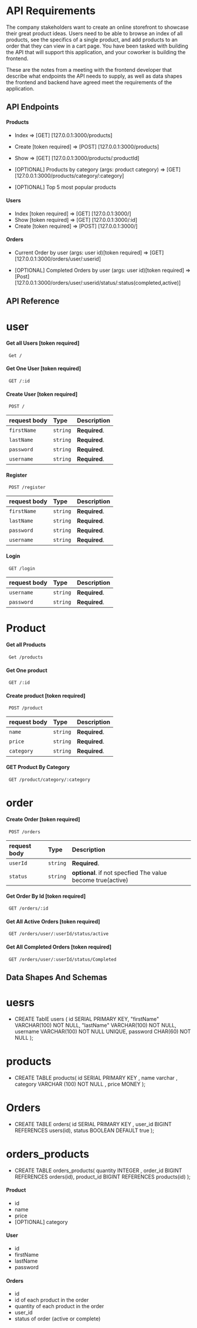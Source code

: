 # API Requirements

The company stakeholders want to create an online storefront to showcase their great product ideas. Users need to be able to browse an index of all products, see the specifics of a single product, and add products to an order that they can view in a cart page. You have been tasked with building the API that will support this application, and your coworker is building the frontend.

These are the notes from a meeting with the frontend developer that describe what endpoints the API needs to supply, as well as data shapes the frontend and backend have agreed meet the requirements of the application.

## API Endpoints
#### Products 

- Index => [GET] [127.0.0.1:3000/products] 
- Create [token required] => [POST] [127.0.0.1:3000/products]
- Show => [GET] [127.0.0.1:3000/products/:productId] 

- [OPTIONAL] Products by category (args: product category) => [GET] [127.0.0.1:3000/products/category/:category]
- [OPTIONAL] Top 5 most popular products

#### Users

- Index  [token required] => [GET] [127.0.0.1:3000/]
- Show  [token required] => [GET] [127.0.0.1:3000/:id]
- Create [token required] => [POST] [127.0.0.1:3000/]

#### Orders

- Current Order by user (args: user id)[token required] => [GET] [127.0.0.1:3000/orders/user/:userid]

- [OPTIONAL] Completed Orders by user (args: user id)[token required] => [Post] [127.0.0.1:3000/orders/user/:userid/status/:status(completed,active)]


## API Reference 

# user
#### Get all Users [token required]

 ```http
  Get / 
```


#### Get One User [token required]

 ```http
  GET /:id 
```
#### Create User [token required]

 ```http
  POST /
```

| request body       | Type     | Description                       |
| :--------          | :------- | :-------------------------------- |
| `firstName`     | `string` | **Required**. |
| `lastName`     | `string` | **Required**.  |
| `password`     | `string` | **Required**.  |
| `username`     | `string` | **Required**.  |

#### Register

 ```http
  POST /register 
```
| request body       | Type     | Description                       |
| :--------          | :------- | :-------------------------------- |
| `firstName`     | `string` | **Required**. |
| `lastName`     | `string` | **Required**.  |
| `password`     | `string` | **Required**.  |
| `username`     | `string` | **Required**.  |



#### Login

 ```http
  GET /login 
```
| request body       | Type     | Description                       |
| :--------          | :------- | :-------------------------------- |
| `username`     | `string` | **Required**.  |
| `password`     | `string` | **Required**.  |




# Product


#### Get all Products 

 ```http
  Get /products 
```


#### Get One product 

 ```http
  GET /:id 
```
#### Create product [token required]

 ```http
  POST /product
```

| request body       | Type     | Description                       |
| :--------          | :------- | :-------------------------------- |
| `name`     | `string` | **Required**. |
| `price`     | `string` | **Required**.  |
| `category`     | `string` | **Required**.  |


#### GET Product By Category 

 ```http
  GET /product/category/:category
```


# order

#### Create Order [token required]

 ```http
  POST /orders 
```
| request body       | Type     | Description                       |
| :--------          | :------- | :-------------------------------- |
| `userId`     | `string` | **Required**. |
| `status`     | `string` | **optional**. if not specfied The value become true(active)  |

#### Get Order By Id [token required]

 ```http
  GET /orders/:id 
```

#### Get All Active Orders [token required]

 ```http
  GET /orders/user/:userId/status/active
```

#### Get All Completed Orders [token required]

 ```http
  GET /orders/user/:userId/status/Completed
```



## Data Shapes And Schemas

# uesrs
-   CREATE TablE users (
        id SERIAL PRIMARY KEY,
        "firstName" VARCHAR(100) NOT NULL,
        "lastName" VARCHAR(100) NOT NULL,
        username VARCHAR(100) NOT NULL UNIQUE,
        password CHAR(60) NOT NULL
    );

# products
-   CREATE TABLE products(
        id SERIAL PRIMARY KEY  ,
        name varchar ,
        category VARCHAR (100) NOT NULL ,
        price MONEY
    ); 

# Orders
-   CREATE TABLE  orders(
        id SERIAL PRIMARY KEY ,
        user_id BIGINT REFERENCES users(id),
        status BOOLEAN DEFAULT true
    );

# orders_products
-   CREATE TABLE  orders_products(
        quantity INTEGER ,
        order_id BIGINT REFERENCES orders(id),
        product_id BIGINT REFERENCES products(id)
    );




#### Product 
- id
- name
- price
- [OPTIONAL] category

#### User 
- id
- firstName
- lastName
- password

#### Orders 

- id
- id of each product in the order
- quantity of each product in the order
- user_id
- status of order (active or complete)
